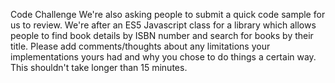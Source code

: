 Code Challenge
We're also asking people to submit a quick code sample for us to review. We're after an ES5 Javascript class for a library which allows people to find book details by ISBN number and search for books by their title. Please add comments/thoughts about any limitations your implementations yours had and why you chose to do things a certain way. This shouldn't take longer than 15 minutes.
